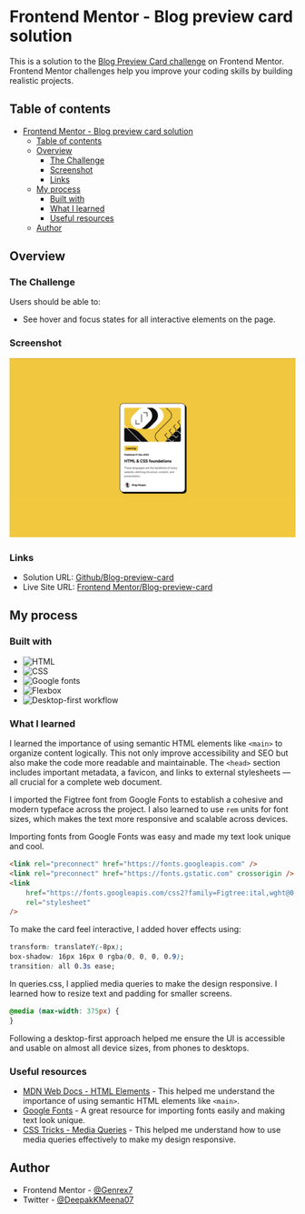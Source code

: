 # Frontend Mentor - Blog preview card solution

This is a solution to the [Blog Preview Card challenge][blog-preview-card] on Frontend Mentor. Frontend Mentor challenges help you improve your coding skills by building realistic projects.

## Table of contents

- [Frontend Mentor - Blog preview card solution](#frontend-mentor---blog-preview-card-solution)
  - [Table of contents](#table-of-contents)
  - [Overview](#overview)
    - [The Challenge](#the-challenge)
    - [Screenshot](#screenshot)
    - [Links](#links)
  - [My process](#my-process)
    - [Built with](#built-with)
    - [What I learned](#what-i-learned)
    - [Useful resources](#useful-resources)
  - [Author](#author)

## Overview

### The Challenge

Users should be able to:

- See hover and focus states for all interactive elements on the page.

### Screenshot

![Frontend-Mentor/Blog-preview-card](./src/screenshot/ss1.png)

### Links

- Solution URL: [Github/Blog-preview-card](https://github.com/Genrex7/blog-preview-card)
- Live Site URL: [Frontend Mentor/Blog-preview-card](https://genrex7.github.io/blog-preview-card/)

## My process

### Built with

- ![HTML][HTML]
- ![CSS][CSS]
- ![Google fonts][google-fonts]
- ![Flexbox][flexbox]
- ![Desktop-first workflow][desktop-first-workflow]

### What I learned

I learned the importance of using semantic HTML elements like `<main>` to organize content logically. This not only improve accessibility and SEO but also make the code more readable and maintainable. The `<head>` section includes important metadata, a favicon, and links to external stylesheets — all crucial for a complete web document.

I imported the Figtree font from Google Fonts to establish a cohesive and modern typeface across the project. I also learned to use `rem` units for font sizes, which makes the text more responsive and scalable across devices.

Importing fonts from Google Fonts was easy and made my text look unique and cool.

```html
<link rel="preconnect" href="https://fonts.googleapis.com" />
<link rel="preconnect" href="https://fonts.gstatic.com" crossorigin />
<link
	href="https://fonts.googleapis.com/css2?family=Figtree:ital,wght@0,300..900;1,300..900&display=swap"
	rel="stylesheet"
/>
```

To make the card feel interactive, I added hover effects using:

```css
transform: translateY(-8px);
box-shadow: 16px 16px 0 rgba(0, 0, 0, 0.9);
transition: all 0.3s ease;
```

In queries.css, I applied media queries to make the design responsive. I learned how to resize text and padding for smaller screens.

```css
@media (max-width: 375px) {
}
```

Following a desktop-first approach helped me ensure the UI is accessible and usable on almost all device sizes, from phones to desktops.

### Useful resources

- [MDN Web Docs - HTML Elements](https://developer.mozilla.org/en-US/docs/Web/HTML/Element) - This helped me understand the importance of using semantic HTML elements like `<main>`.
- [Google Fonts](https://fonts.google.com/) - A great resource for importing fonts easily and making text look unique.
- [CSS Tricks - Media Queries](https://css-tricks.com/snippets/css/media-queries-for-standard-devices/) - This helped me understand how to use media queries effectively to make my design responsive.

## Author

- Frontend Mentor - [@Genrex7](https://www.frontendmentor.io/profile/Genrex7)
- Twitter - [@DeepakKMeena07](https://x.com/DeepakKMeena07)

<!-- [![Frontend Mentor][fronendmentor]][blog-preview-card] -->

[blog-preview-card]: https://www.frontendmentor.io/challenges/blog-preview-card-ckPaj01IcS
[HTML]: https://img.shields.io/badge/HTML5-E34F26?style=for-the-badge&logo=html5&logoColor=white
[CSS]: https://img.shields.io/badge/CSS-239120?&style=for-the-badge&logo=css3&logoColor=white
[fronendmentor]: https://img.shields.io/badge/Frontend%20Mentor-3F54A3?style=for-the-badge&logo=frontendmentor&logoColor=white
[google-fonts]: https://img.shields.io/badge/Google%20Fonts-4285F4?style=for-the-badge&logo=googlefonts&logoColor=white
[flexbox]: https://img.shields.io/badge/Flexbox-000000?style=for-the-badge&logo=flexbox&logoColor=white
[desktop-first-workflow]: https://img.shields.io/badge/Desktop%20First%20Workflow-000000?style=for-the-badge&logo=desktop&logoColor=white
